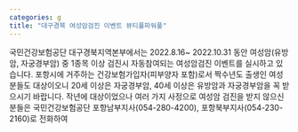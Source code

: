 ```yaml
---
categories: g
title: "대구경북 여성암검진 이벤트 뷰티풀파워풀"
---
```

국민건강보험공단 대구경북지역본부에서는 2022.8.16~ 2022.10.31 동안 여성암(유방암, 자궁경부암) 중 1종목 이상 검진시 자동참여되는 여성암검진 이벤트를 실시하고 있습니다. 포항시에 거주하는 건강보험가입자(피부양자 포함)로서 짝수년도 출생인 여성분들도 대상이오니 20세 이상은 자궁경부암, 40세 이상은 유방암과 자궁경부암을 꼭 받으시기 바랍니다. 작년에 대상이었으나 여러 가지 사정으로 여성암 검진을 받지 않으신 분들은 국민건강보험공단 포항남부지사(054-280-4200), 포항북부지사(054-230-2160)로 전화하여